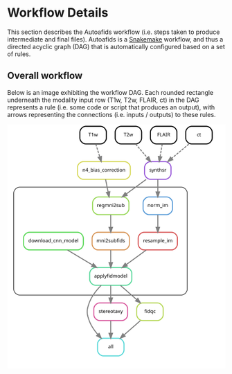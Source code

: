 # Workflow Details

This section describes the Autoafids workflow (i.e. steps taken to produce 
intermediate and final files). Autoafids is a 
[Snakemake](https://snakemake.readthedocs.io/en/stable/) workflow, and thus a 
directed acyclic graph (DAG) that is automatically configured based on a set of 
rules.

## Overall workflow

Below is an image exhibiting the workflow DAG. Each rounded rectangle underneath the modality input row (T1w, T2w, FLAIR, ct) in 
the DAG represents a rule (i.e. some code or script that produces an output), 
with arrows representing the connections (i.e. inputs / outputs) to these rules.

<img src="https://raw.githubusercontent.com/afids/autoafids/refs/heads/main/docs/dag.svg" width="800px">
